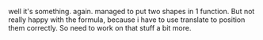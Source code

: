 well it's something. again. managed to put two shapes in 1 function. 
But not really happy with the formula, because i have to use translate to position them correctly.
So need to work on that stuff a bit more. 
